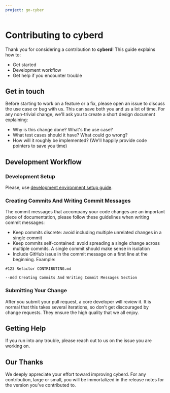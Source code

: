 ```yaml
---
project: go-cyber
---
```

# Contributing to cyberd
Thank you for considering a contribution to **cyberd**! This guide explains how to:
* Get started
* Development workflow
* Get help if you encounter trouble


## Get in touch
Before starting to work on a feature or a fix, please open an issue to discuss the use case or bug with us. This can 
save both you and us a lot of time. For any non-trivial change, we'll ask you to create a short design document explaining:

* Why is this change done? What's the use case?
* What test cases should it have? What could go wrong?
* How will it roughly be implemented? (We'll happily provide code pointers to save you time)


## Development Workflow

### Development Setup
Please, use [development environment setup guide](./docs/help/setup_dev_env.md).

### Creating Commits And Writing Commit Messages
The commit messages that accompany your code changes are an important piece of documentation, please follow these guidelines when writing commit messages:

* Keep commits discrete: avoid including multiple unrelated changes in a single commit
* Keep commits self-contained: avoid spreading a single change across multiple commits. A single commit should make sense in isolation
* Include GitHub issue in the commit message on a first line at the beginning. Example:
```
#123 Refactor CONTRIBUTING.md

--Add Creating Commits And Writing Commit Messages Section
```

### Submitting Your Change
After you submit your pull request, a core developer will review it. It is normal that this takes several 
iterations, so don't get discouraged by change requests. They ensure the high quality that we all enjoy.


## Getting Help
If you run into any trouble, please reach out to us on the issue you are working on.


## Our Thanks
We deeply appreciate your effort toward improving cyberd. For any contribution, large or small, you will be immortalized
 in the release notes for the version you've contributed to.
